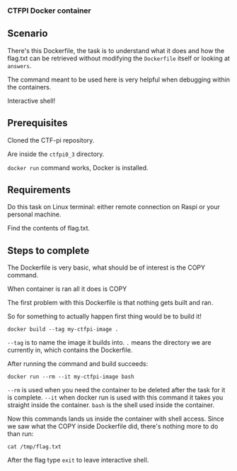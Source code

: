 ### CTFPI Docker container

## Scenario

There's this Dockerfile, the task is to understand what it does and how the flag.txt
can be retrieved without modifying the `Dockerfile` itself or looking at `answers`.

The command meant to be used here is very helpful when debugging within the containers.

Interactive shell!

## Prerequisites

Cloned the CTF-pi repository.

Are inside the `ctfpi0_3` directory.

`docker run` command works, Docker is installed.

## Requirements

Do this task on Linux terminal: either remote connection on Raspi or your personal machine.

Find the contents of flag.txt.

## Steps to complete

The Dockerfile is very basic, what should be of interest is the COPY command.

When container is ran all it does is COPY <source host> <destination container>

The first problem with this Dockerfile is that nothing gets built and ran.

So for something to actually happen first thing would be to build it!

```
docker build --tag my-ctfpi-image .
```
`--tag` is to name the image it builds into.
`.` means the directory we are currently in, which contains the Dockerfile.

After running the command and build succeeds:
```
docker run --rm --it my-ctfpi-image bash
```
`--rm` is used when you need the container to be deleted after the task for it is complete.
`--it` when docker run is used with this command it takes you straight inside the container.
`bash` is the shell used inside the container.

Now this commands lands us inside the container with shell access.
Since we saw what the COPY inside Dockerfile did, there's nothing more to do than run:
```
cat /tmp/flag.txt
```
After the flag type `exit` to leave interactive shell.
